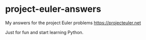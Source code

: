 # project-euler-answers
My answers for the project Euler problems https://projecteuler.net

Just for fun and start learning Python.
